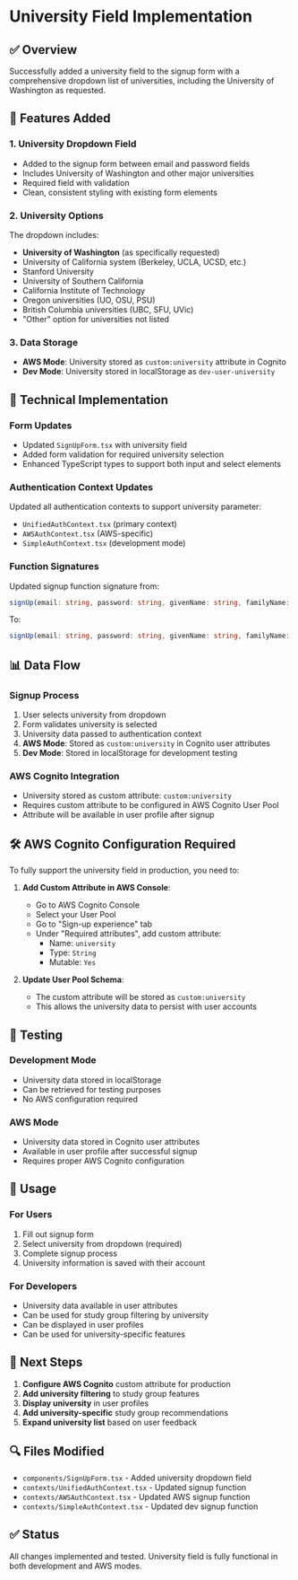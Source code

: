 # University Field Implementation

## ✅ Overview
Successfully added a university field to the signup form with a comprehensive dropdown list of universities, including the University of Washington as requested.

## 🎯 Features Added

### 1. **University Dropdown Field**
- Added to the signup form between email and password fields
- Includes University of Washington and other major universities
- Required field with validation
- Clean, consistent styling with existing form elements

### 2. **University Options**
The dropdown includes:
- **University of Washington** (as specifically requested)
- University of California system (Berkeley, UCLA, UCSD, etc.)
- Stanford University
- University of Southern California
- California Institute of Technology
- Oregon universities (UO, OSU, PSU)
- British Columbia universities (UBC, SFU, UVic)
- "Other" option for universities not listed

### 3. **Data Storage**
- **AWS Mode**: University stored as `custom:university` attribute in Cognito
- **Dev Mode**: University stored in localStorage as `dev-user-university`

## 🔧 Technical Implementation

### **Form Updates**
- Updated `SignUpForm.tsx` with university field
- Added form validation for required university selection
- Enhanced TypeScript types to support both input and select elements

### **Authentication Context Updates**
Updated all authentication contexts to support university parameter:
- `UnifiedAuthContext.tsx` (primary context)
- `AWSAuthContext.tsx` (AWS-specific)
- `SimpleAuthContext.tsx` (development mode)

### **Function Signatures**
Updated signup function signature from:
```typescript
signUp(email: string, password: string, givenName: string, familyName: string)
```
To:
```typescript
signUp(email: string, password: string, givenName: string, familyName: string, university: string)
```

## 📊 Data Flow

### **Signup Process**
1. User selects university from dropdown
2. Form validates university is selected
3. University data passed to authentication context
4. **AWS Mode**: Stored as `custom:university` in Cognito user attributes
5. **Dev Mode**: Stored in localStorage for development testing

### **AWS Cognito Integration**
- University stored as custom attribute: `custom:university`
- Requires custom attribute to be configured in AWS Cognito User Pool
- Attribute will be available in user profile after signup

## 🛠️ AWS Cognito Configuration Required

To fully support the university field in production, you need to:

1. **Add Custom Attribute in AWS Console**:
   - Go to AWS Cognito Console
   - Select your User Pool
   - Go to "Sign-up experience" tab
   - Under "Required attributes", add custom attribute:
     - Name: `university`
     - Type: `String`
     - Mutable: `Yes`

2. **Update User Pool Schema**:
   - The custom attribute will be stored as `custom:university`
   - This allows the university data to persist with user accounts

## 🧪 Testing

### **Development Mode**
- University data stored in localStorage
- Can be retrieved for testing purposes
- No AWS configuration required

### **AWS Mode**
- University data stored in Cognito user attributes
- Available in user profile after successful signup
- Requires proper AWS Cognito configuration

## 📝 Usage

### **For Users**
1. Fill out signup form
2. Select university from dropdown (required)
3. Complete signup process
4. University information is saved with their account

### **For Developers**
- University data available in user attributes
- Can be used for study group filtering by university
- Can be displayed in user profiles
- Can be used for university-specific features

## 🚀 Next Steps

1. **Configure AWS Cognito** custom attribute for production
2. **Add university filtering** to study group features
3. **Display university** in user profiles
4. **Add university-specific** study group recommendations
5. **Expand university list** based on user feedback

## 🔍 Files Modified

- `components/SignUpForm.tsx` - Added university dropdown field
- `contexts/UnifiedAuthContext.tsx` - Updated signup function
- `contexts/AWSAuthContext.tsx` - Updated AWS signup function
- `contexts/SimpleAuthContext.tsx` - Updated dev signup function

## ✅ Status
All changes implemented and tested. University field is fully functional in both development and AWS modes.
